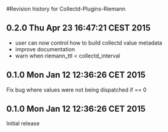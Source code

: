 #Revision history for Collectd-Plugins-Riemann

## 0.2.0 Thu Apr 23 16:47:21 CEST 2015

* user can now control how to build collectd value metadata
* improve documentation
* warn when riemann_ttl < collectd_interval

## 0.1.0 Mon Jan 12 12:36:26 CET 2015
Fix bug where values were not being dispatched if == 0

## 0.1.0 Mon Jan 12 12:36:26 CET 2015
Initial release

